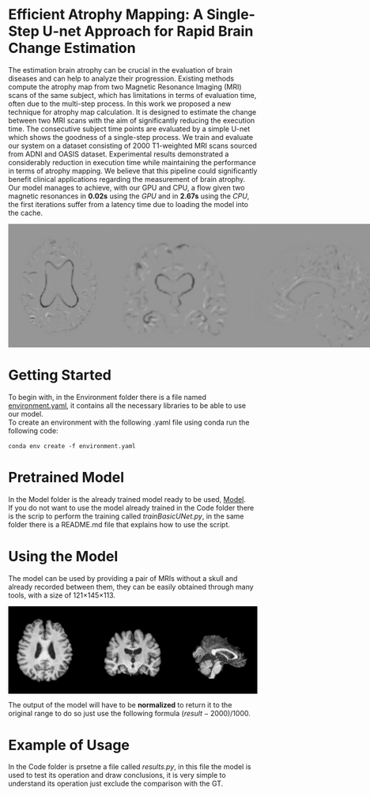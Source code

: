 # Efficient Atrophy Mapping: A Single-Step U-net Approach for Rapid Brain Change Estimation

The estimation brain atrophy can be crucial in the
evaluation of brain diseases and can help to analyze their progression. Existing methods compute the atrophy map from two
Magnetic Resonance Imaging (MRI) scans of the same subject,
which has limitations in terms of evaluation time, often due to
the multi-step process. In this work we proposed a new technique
for atrophy map calculation. It is designed to estimate the change
between two MRI scans with the aim of significantly reducing the
execution time. The consecutive subject time points are evaluated
by a simple U-net which shows the goodness of a single-step
process. We train and evaluate our system on a dataset consisting
of 2000 T1-weighted MRI scans sourced from ADNI and OASIS dataset.
Experimental results demonstrated a considerably reduction in
execution time while maintaining the performance in terms of
atrophy mapping. We believe that this pipeline could significantly
benefit clinical applications regarding the measurement of brain
atrophy. <br>
Our model manages to achieve, with our GPU and CPU, a flow given two magnetic resonances in **0.02s** using the *GPU* and in **2.67s** using the *CPU*, the first iterations suffer from a latency time due to loading the model into the cache.
<div style="display: flex; justify-content: space-between;">
    <img src="https://github.com/Raciti/A-faster-algorithm-for-brain-change-estimation/blob/main/img/tg_A.png" alt="example input" width="200" height="250" />
    <img src="https://github.com/Raciti/A-faster-algorithm-for-brain-change-estimation/blob/main/img/tg_c.png" alt="example input" height="250"/>
    <img src="https://github.com/Raciti/A-faster-algorithm-for-brain-change-estimation/blob/main/img/tg_s.png" alt="example input" height="250"/>
</div>

# Getting Started
To begin with, in the Environment folder there is a file named [environment.yaml](https://github.com/Raciti/A-faster-algorithm-for-brain-change-estimation/blob/main/Environment/environment.yml), it contains all the necessary libraries to be able to use our model. <br>
To create an environment with the following .yaml file using conda run the following code:

    conda env create -f environment.yaml

# Pretrained Model
In the Model folder is the already trained model ready to be used, [Model](https://github.com/Raciti/A-faster-algorithm-for-brain-change-estimation/blob/main/Model/Unet.pth). <br>
If you do not want to use the model already trained in the Code folder there is the scrip to perform the training called *trainBasicUNet.py*, in the same folder there is a README.md file that explains how to use the script.

# Using the Model
The model can be used by providing a pair of MRIs without a skull and already recorded between them, they can be easily obtained through many tools, with a size of 121×145×113. 
<div style="display: flex; justify-content: center;">
    <img src="https://github.com/Raciti/A-faster-algorithm-for-brain-change-estimation/blob/main/img/MRI_skullStripped.png" alt="example input" width="600"/>
</div>

The output of the model will have to be **normalized** to return it to the original range to do so just use the following formula $(result - 2000) / 1000$.

# Example of Usage
In the Code folder is prsetne a file called *results.py*, in this file the model is used to test its operation and draw conclusions, it is very simple to understand its operation just exclude the comparison with the GT.
